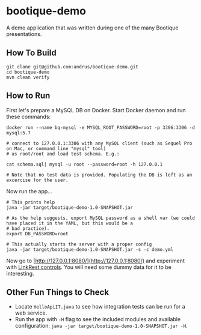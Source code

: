 # bootique-demo

A demo application that was written during one of the many Bootique presentations.

## How To Build

```
git clone git@github.com:andrus/bootique-demo.git
cd bootique-demo
mvn clean verify

```

## How to Run

First let's prepare a MySQL DB on Docker. Start Docker daemon and run these commands:
```
docker run --name bq-mysql -e MYSQL_ROOT_PASSWORD=root -p 3306:3306 -d mysql:5.7

# connect to 127.0.0.1:3306 with any MySQL client (such as Sequel Pro on Mac, or command line "mysql" tool)
# as root/root and load test schema. E.g.:

cat schema.sql| mysql -u root --password=root -h 127.0.0.1

# Note that no test data is provided. Populating the DB is left as an excercise for the user.
```
Now run the app...

```
# This prints help
java -jar target/bootique-demo-1.0-SNAPSHOT.jar 

# As the help suggests, export MySQL password as a shell var (we could have placed it in the YAML, but this would be a 
# bad practice).
export DB_PASSWORD=root

# This actually starts the server with a proper config
java -jar target/bootique-demo-1.0-SNAPSHOT.jar -s -c demo.yml

```

Now go to [http://127.0.0.1:8080/](http://127.0.0.1:8080/) and experiment with 
[LinkRest controls](http://linkrest.io/docs/protocol-control-parameters.html). You will need some dummy data for it to
be interesting.

## Other Fun Things to Check

* Locate `HelloApiIT.java` to see how integration tests can be run for a web service.
* Run the app with `-H` flag to see the included modules and available configuration: `java -jar target/bootique-demo-1.0-SNAPSHOT.jar -H`.

